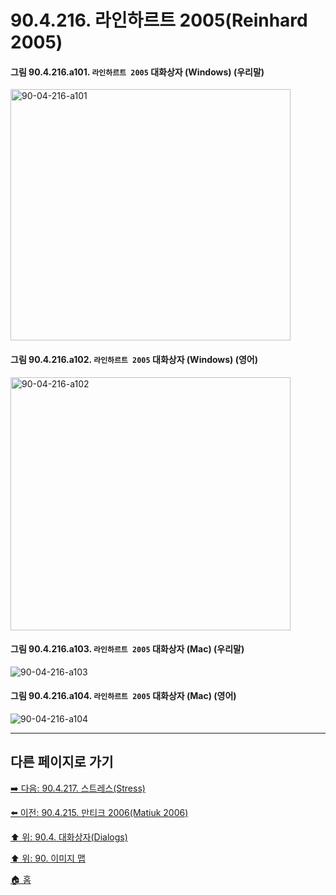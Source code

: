 # 90.4.216. 라인하르트 2005(Reinhard 2005)

<a id="90-04-216-a101"></a>

#### 그림 90.4.216.a101. `라인하르트 2005` 대화상자 (Windows) (우리말)
<img width="448" height="402" alt="90-04-216-a101" src="https://github.com/user-attachments/assets/b223b06a-af00-438b-9b4a-fdebecdac9ce" />

<a id="90-04-216-a102"></a>

#### 그림 90.4.216.a102. `라인하르트 2005` 대화상자 (Windows) (영어)
<img width="448" height="405" alt="90-04-216-a102" src="https://github.com/user-attachments/assets/b4694b2f-9500-43a9-9438-425a51de0c8c" />

<a id="90-04-216-a103"></a>

#### 그림 90.4.216.a103. `라인하르트 2005` 대화상자 (Mac) (우리말)
<img width="" height="" alt="90-04-216-a103" src="" />

<a id="90-04-216-a104"></a>

#### 그림 90.4.216.a104. `라인하르트 2005` 대화상자 (Mac) (영어)
<img width="" height="" alt="90-04-216-a104" src="" />

***

## 다른 페이지로 가기

[➡️ 다음: 90.4.217. 스트레스(Stress)](./90-04-0217-stress.md)

[⬅️ 이전: 90.4.215. 만티크 2006(Matiuk 2006)](./90-04-0215-mantiuk_2006.md)

[⬆️ 위: 90.4. 대화상자(Dialogs)](./90-04-0000-dialogs.md)

[⬆️ 위: 90. 이미지 맵](./90-00-image-map.md)

[🏠 홈](./00-home.md)